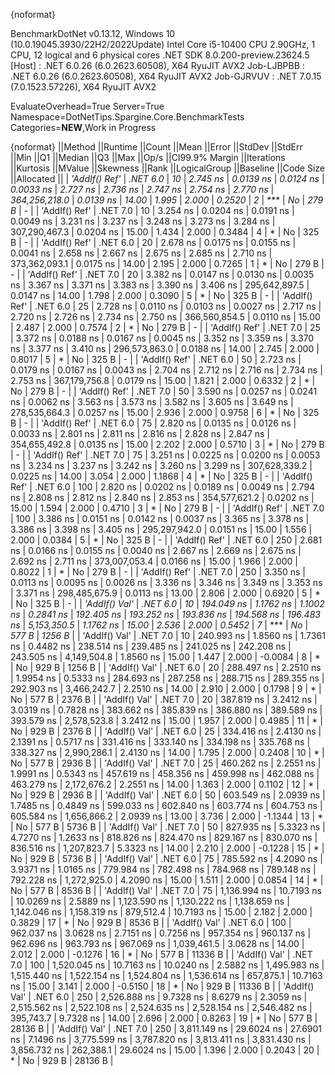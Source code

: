 {noformat}

BenchmarkDotNet v0.13.12, Windows 10 (10.0.19045.3930/22H2/2022Update)
Intel Core i5-10400 CPU 2.90GHz, 1 CPU, 12 logical and 6 physical cores
.NET SDK 8.0.200-preview.23624.5
  [Host]     : .NET 6.0.26 (6.0.2623.60508), X64 RyuJIT AVX2
  Job-LJBPBB : .NET 6.0.26 (6.0.2623.60508), X64 RyuJIT AVX2
  Job-GJRVUV : .NET 7.0.15 (7.0.1523.57226), X64 RyuJIT AVX2

EvaluateOverhead=True  Server=True  Namespace=DotNetTips.Spargine.Core.BenchmarkTests  
Categories=**NEW**,Work in Progress  

{noformat}
||Method        ||Runtime  ||Count ||Mean         ||Error      ||StdDev     ||StdErr    ||Min          ||Q1           ||Median       ||Q3           ||Max          ||Op/s          ||CI99.9% Margin ||Iterations ||Kurtosis ||MValue ||Skewness ||Rank ||LogicalGroup ||Baseline ||Code Size ||Allocated ||
| *'AddIf() Ref'* | *.NET 6.0* | *10*    |     *2.745 ns* |  *0.0139 ns* |  *0.0124 ns* | *0.0033 ns* |     *2.727 ns* |     *2.736 ns* |     *2.747 ns* |     *2.754 ns* |     *2.770 ns* | *364,256,218.0* |      *0.0139 ns* |      *14.00* |    *1.995* |  *2.000* |   *0.2520* |    *2* | ***            | *No*       |     *279 B* |         *-* |
| 'AddIf() Ref' | .NET 7.0 | 10    |     3.254 ns |  0.0204 ns |  0.0191 ns | 0.0049 ns |     3.231 ns |     3.237 ns |     3.248 ns |     3.273 ns |     3.284 ns | 307,290,467.3 |      0.0204 ns |      15.00 |    1.434 |  2.000 |   0.3484 |    4 | *            | No       |     325 B |         - |
| 'AddIf() Ref' | .NET 6.0 | 20    |     2.678 ns |  0.0175 ns |  0.0155 ns | 0.0041 ns |     2.658 ns |     2.667 ns |     2.675 ns |     2.685 ns |     2.710 ns | 373,362,093.1 |      0.0175 ns |      14.00 |    2.195 |  2.000 |   0.7265 |    1 | *            | No       |     279 B |         - |
| 'AddIf() Ref' | .NET 7.0 | 20    |     3.382 ns |  0.0147 ns |  0.0130 ns | 0.0035 ns |     3.367 ns |     3.371 ns |     3.383 ns |     3.390 ns |     3.406 ns | 295,642,897.5 |      0.0147 ns |      14.00 |    1.798 |  2.000 |   0.3090 |    5 | *            | No       |     325 B |         - |
| 'AddIf() Ref' | .NET 6.0 | 25    |     2.728 ns |  0.0110 ns |  0.0103 ns | 0.0027 ns |     2.717 ns |     2.720 ns |     2.726 ns |     2.734 ns |     2.750 ns | 366,560,854.5 |      0.0110 ns |      15.00 |    2.487 |  2.000 |   0.7574 |    2 | *            | No       |     279 B |         - |
| 'AddIf() Ref' | .NET 7.0 | 25    |     3.372 ns |  0.0188 ns |  0.0167 ns | 0.0045 ns |     3.352 ns |     3.359 ns |     3.370 ns |     3.377 ns |     3.410 ns | 296,573,863.0 |      0.0188 ns |      14.00 |    2.745 |  2.000 |   0.8017 |    5 | *            | No       |     325 B |         - |
| 'AddIf() Ref' | .NET 6.0 | 50    |     2.723 ns |  0.0179 ns |  0.0167 ns | 0.0043 ns |     2.704 ns |     2.712 ns |     2.716 ns |     2.734 ns |     2.753 ns | 367,179,756.8 |      0.0179 ns |      15.00 |    1.821 |  2.000 |   0.6332 |    2 | *            | No       |     279 B |         - |
| 'AddIf() Ref' | .NET 7.0 | 50    |     3.590 ns |  0.0257 ns |  0.0241 ns | 0.0062 ns |     3.563 ns |     3.573 ns |     3.582 ns |     3.605 ns |     3.649 ns | 278,535,664.3 |      0.0257 ns |      15.00 |    2.936 |  2.000 |   0.9758 |    6 | *            | No       |     325 B |         - |
| 'AddIf() Ref' | .NET 6.0 | 75    |     2.820 ns |  0.0135 ns |  0.0126 ns | 0.0033 ns |     2.801 ns |     2.811 ns |     2.816 ns |     2.828 ns |     2.847 ns | 354,655,492.8 |      0.0135 ns |      15.00 |    2.202 |  2.000 |   0.5710 |    3 | *            | No       |     279 B |         - |
| 'AddIf() Ref' | .NET 7.0 | 75    |     3.251 ns |  0.0225 ns |  0.0200 ns | 0.0053 ns |     3.234 ns |     3.237 ns |     3.242 ns |     3.260 ns |     3.299 ns | 307,628,339.2 |      0.0225 ns |      14.00 |    3.054 |  2.000 |   1.1868 |    4 | *            | No       |     325 B |         - |
| 'AddIf() Ref' | .NET 6.0 | 100   |     2.820 ns |  0.0202 ns |  0.0189 ns | 0.0049 ns |     2.794 ns |     2.808 ns |     2.812 ns |     2.840 ns |     2.853 ns | 354,577,621.2 |      0.0202 ns |      15.00 |    1.594 |  2.000 |   0.4710 |    3 | *            | No       |     279 B |         - |
| 'AddIf() Ref' | .NET 7.0 | 100   |     3.386 ns |  0.0151 ns |  0.0142 ns | 0.0037 ns |     3.365 ns |     3.378 ns |     3.386 ns |     3.398 ns |     3.405 ns | 295,297,942.0 |      0.0151 ns |      15.00 |    1.556 |  2.000 |   0.0384 |    5 | *            | No       |     325 B |         - |
| 'AddIf() Ref' | .NET 6.0 | 250   |     2.681 ns |  0.0166 ns |  0.0155 ns | 0.0040 ns |     2.667 ns |     2.669 ns |     2.675 ns |     2.692 ns |     2.711 ns | 373,007,053.4 |      0.0166 ns |      15.00 |    1.966 |  2.000 |   0.8022 |    1 | *            | No       |     279 B |         - |
| 'AddIf() Ref' | .NET 7.0 | 250   |     3.350 ns |  0.0113 ns |  0.0095 ns | 0.0026 ns |     3.336 ns |     3.346 ns |     3.349 ns |     3.353 ns |     3.371 ns | 298,485,675.9 |      0.0113 ns |      13.00 |    2.806 |  2.000 |   0.6920 |    5 | *            | No       |     325 B |         - |
| *'AddIf() Val'* | *.NET 6.0* | *10*    |   *194.049 ns* |  *1.1762 ns* |  *1.1002 ns* | *0.2841 ns* |   *192.405 ns* |   *193.252 ns* |   *193.836 ns* |   *194.568 ns* |   *196.483 ns* |   *5,153,350.5* |      *1.1762 ns* |      *15.00* |    *2.536* |  *2.000* |   *0.5452* |    *7* | ***            | *No*       |     *577 B* |    *1256 B* |
| 'AddIf() Val' | .NET 7.0 | 10    |   240.993 ns |  1.8560 ns |  1.7361 ns | 0.4482 ns |   238.514 ns |   239.485 ns |   241.025 ns |   242.208 ns |   243.505 ns |   4,149,504.8 |      1.8560 ns |      15.00 |    1.447 |  2.000 |  -0.0084 |    8 | *            | No       |     929 B |    1256 B |
| 'AddIf() Val' | .NET 6.0 | 20    |   288.497 ns |  2.2510 ns |  1.9954 ns | 0.5333 ns |   284.693 ns |   287.258 ns |   288.715 ns |   289.355 ns |   292.903 ns |   3,466,242.7 |      2.2510 ns |      14.00 |    2.910 |  2.000 |   0.1798 |    9 | *            | No       |     577 B |    2376 B |
| 'AddIf() Val' | .NET 7.0 | 20    |   387.819 ns |  3.2412 ns |  3.0319 ns | 0.7828 ns |   383.662 ns |   385.839 ns |   386.880 ns |   389.589 ns |   393.579 ns |   2,578,523.8 |      3.2412 ns |      15.00 |    1.957 |  2.000 |   0.4985 |   11 | *            | No       |     929 B |    2376 B |
| 'AddIf() Val' | .NET 6.0 | 25    |   334.416 ns |  2.4130 ns |  2.1391 ns | 0.5717 ns |   331.416 ns |   333.140 ns |   334.198 ns |   335.768 ns |   338.327 ns |   2,990,286.1 |      2.4130 ns |      14.00 |    1.795 |  2.000 |   0.2408 |   10 | *            | No       |     577 B |    2936 B |
| 'AddIf() Val' | .NET 7.0 | 25    |   460.262 ns |  2.2551 ns |  1.9991 ns | 0.5343 ns |   457.619 ns |   458.356 ns |   459.998 ns |   462.088 ns |   463.279 ns |   2,172,676.2 |      2.2551 ns |      14.00 |    1.363 |  2.000 |   0.1102 |   12 | *            | No       |     929 B |    2936 B |
| 'AddIf() Val' | .NET 6.0 | 50    |   603.549 ns |  2.0939 ns |  1.7485 ns | 0.4849 ns |   599.033 ns |   602.840 ns |   603.774 ns |   604.753 ns |   605.584 ns |   1,656,866.2 |      2.0939 ns |      13.00 |    3.736 |  2.000 |  -1.1344 |   13 | *            | No       |     577 B |    5736 B |
| 'AddIf() Val' | .NET 7.0 | 50    |   827.935 ns |  5.3323 ns |  4.7270 ns | 1.2633 ns |   818.826 ns |   824.470 ns |   829.167 ns |   830.070 ns |   836.516 ns |   1,207,823.7 |      5.3323 ns |      14.00 |    2.210 |  2.000 |  -0.1228 |   15 | *            | No       |     929 B |    5736 B |
| 'AddIf() Val' | .NET 6.0 | 75    |   785.592 ns |  4.2090 ns |  3.9371 ns | 1.0165 ns |   779.984 ns |   782.498 ns |   784.968 ns |   789.148 ns |   792.228 ns |   1,272,925.0 |      4.2090 ns |      15.00 |    1.511 |  2.000 |   0.0854 |   14 | *            | No       |     577 B |    8536 B |
| 'AddIf() Val' | .NET 7.0 | 75    | 1,136.994 ns | 10.7193 ns | 10.0269 ns | 2.5889 ns | 1,123.590 ns | 1,130.222 ns | 1,138.659 ns | 1,142.046 ns | 1,158.319 ns |     879,512.4 |     10.7193 ns |      15.00 |    2.182 |  2.000 |   0.3829 |   17 | *            | No       |     929 B |    8536 B |
| 'AddIf() Val' | .NET 6.0 | 100   |   962.037 ns |  3.0628 ns |  2.7151 ns | 0.7256 ns |   957.354 ns |   960.137 ns |   962.696 ns |   963.793 ns |   967.069 ns |   1,039,461.5 |      3.0628 ns |      14.00 |    2.012 |  2.000 |  -0.1276 |   16 | *            | No       |     577 B |   11336 B |
| 'AddIf() Val' | .NET 7.0 | 100   | 1,520.045 ns | 10.7163 ns | 10.0240 ns | 2.5882 ns | 1,495.983 ns | 1,515.440 ns | 1,522.154 ns | 1,524.804 ns | 1,536.614 ns |     657,875.1 |     10.7163 ns |      15.00 |    3.141 |  2.000 |  -0.5150 |   18 | *            | No       |     929 B |   11336 B |
| 'AddIf() Val' | .NET 6.0 | 250   | 2,526.888 ns |  9.7328 ns |  8.6279 ns | 2.3059 ns | 2,515.562 ns | 2,522.108 ns | 2,524.635 ns | 2,528.154 ns | 2,546.482 ns |     395,743.7 |      9.7328 ns |      14.00 |    2.696 |  2.000 |   0.8263 |   19 | *            | No       |     577 B |   28136 B |
| 'AddIf() Val' | .NET 7.0 | 250   | 3,811.149 ns | 29.6024 ns | 27.6901 ns | 7.1496 ns | 3,775.599 ns | 3,787.820 ns | 3,813.411 ns | 3,831.430 ns | 3,856.732 ns |     262,388.1 |     29.6024 ns |      15.00 |    1.396 |  2.000 |   0.2043 |   20 | *            | No       |     929 B |   28136 B |

